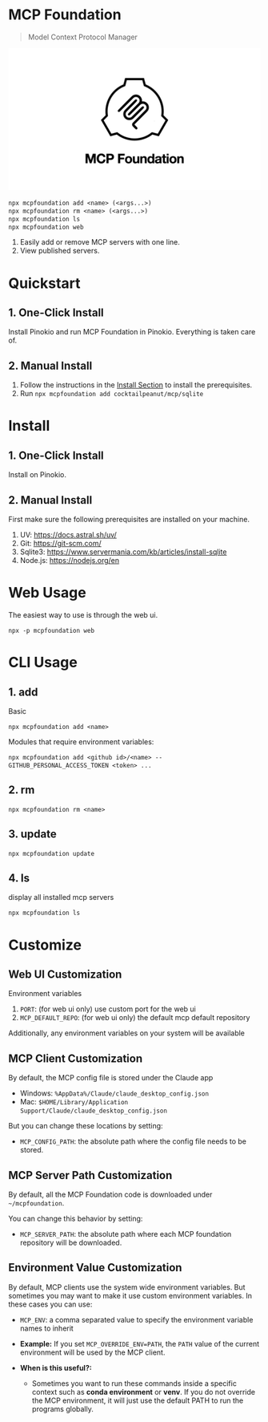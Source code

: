 # MCP Foundation

> Model Context Protocol Manager

![img.png](img.png)

```
npx mcpfoundation add <name> (<args...>)
npx mcpfoundation rm <name> (<args...>)
npx mcpfoundation ls
npx mcpfoundation web
```

1. Easily add or remove MCP servers with one line.
2. View published servers.

# Quickstart

## 1. One-Click Install

Install Pinokio and run MCP Foundation in Pinokio. Everything is taken care of.

## 2. Manual Install

1. Follow the instructions in the [Install Section](#install) to install the prerequisites.
2. Run `npx mcpfoundation add cocktailpeanut/mcp/sqlite`


# Install

## 1. One-Click Install

Install on Pinokio.

## 2. Manual Install

First make sure the following prerequisites are installed on your machine.

1. UV: https://docs.astral.sh/uv/
2. Git: https://git-scm.com/
3. Sqlite3: https://www.servermania.com/kb/articles/install-sqlite
4. Node.js: https://nodejs.org/en


# Web Usage

The easiest way to use is through the web ui.

```
npx -p mcpfoundation web
```



# CLI Usage

## 1. add

Basic

```
npx mcpfoundation add <name>
```

Modules that require environment variables:

```
npx mcpfoundation add <github id>/<name> --GITHUB_PERSONAL_ACCESS_TOKEN <token> ...
```

## 2. rm

```
npx mcpfoundation rm <name>
```

## 3. update

```
npx mcpfoundation update
```


## 4. ls

display all installed mcp servers

```
npx mcpfoundation ls
```


# Customize

## Web UI Customization

Environment variables

1. `PORT`: (for web ui only) use custom port for the web ui
2. `MCP_DEFAULT_REPO`: (for web ui only) the default mcp default repository

Additionally, any environment variables on your system will be available

## MCP Client Customization

By default, the MCP config file is stored under the Claude app

- Windows: `%AppData%/Claude/claude_desktop_config.json`
- Mac: `$HOME/Library/Application Support/Claude/claude_desktop_config.json`

But you can change these locations by setting:

- `MCP_CONFIG_PATH`: the absolute path where the config file needs to be stored.

## MCP Server Path Customization

By default, all the MCP Foundation code is downloaded under `~/mcpfoundation`.

You can change this behavior by setting:

- `MCP_SERVER_PATH`: the absolute path where each MCP foundation repository will be downloaded.

## Environment Value Customization

By default, MCP clients use the system wide environment variables. But sometimes you may want to make it use custom environment variables. In these cases you can use:

- `MCP_ENV`: a comma separated value to specify the environment variable names to inherit

- **Example:** If you set `MCP_OVERRIDE_ENV=PATH`, the `PATH` value of the current environment will be used by the MCP client.
- **When is this useful?:**
    - Sometimes you want to run these commands inside a specific context such as **conda environment** or **venv**. If you do not override the MCP environment, it will just use the default PATH to run the programs globally.
